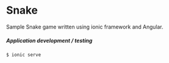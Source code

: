 # Snake
Sample Snake game written using ionic framework and Angular.

##### Application development / testing
```sh
$ ionic serve
```
